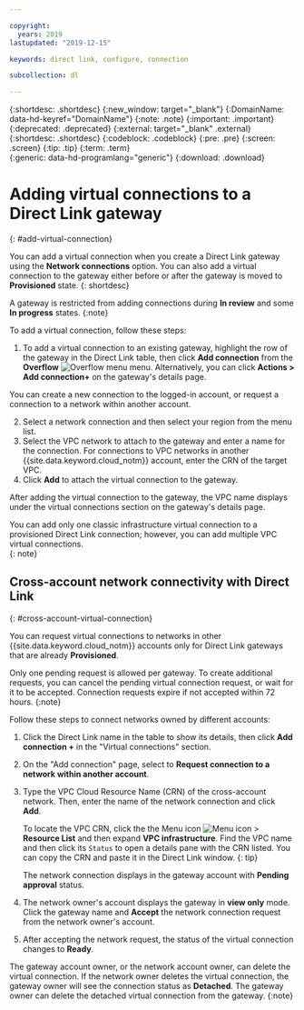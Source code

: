 ```yaml
---

copyright:
  years: 2019
lastupdated: "2019-12-15"

keywords: direct link, configure, connection

subcollection: dl

---
```


{:shortdesc: .shortdesc}
{:new_window: target="_blank"}
{:DomainName: data-hd-keyref="DomainName"}
{:note: .note}
{:important: .important}
{:deprecated: .deprecated}
{:external: target="_blank" .external}
{:shortdesc: .shortdesc}
{:codeblock: .codeblock}
{:pre: .pre}
{:screen: .screen}
{:tip: .tip}
{:term: .term}  
{:generic: data-hd-programlang="generic"}
{:download: .download}  

# Adding virtual connections to a Direct Link gateway
{: #add-virtual-connection}

You can add a virtual connection when you create a Direct Link gateway using the **Network connections** option. You can also add a virtual connection to the gateway either before or after the gateway is moved to **Provisioned** state.
{: shortdesc}

A gateway is restricted from adding connections during **In review** and some **In progress** states.
{:note}

To add a virtual connection, follow these steps:

1. To add a virtual connection to an existing gateway, highlight the row of the gateway in the Direct Link table, then click **Add connection** from the **Overflow** ![Overflow menu](images/overflow.png) menu. Alternatively, you can click **Actions > Add connection+** on the gateway's details page.

You can create a new connection to the logged-in account, or request a connection to a network within another account.

2. Select a network connection and then select your region from the menu list.
3. Select the VPC network to attach to the gateway and enter a name for the connection. For connections to VPC networks in another {{site.data.keyword.cloud_notm}} account, enter the CRN of the target VPC.
4. Click **Add** to attach the virtual connection to the gateway.

After adding the virtual connection to the gateway, the VPC name displays under the virtual connections section on the gateway's details page.

You can add only one classic infrastructure virtual connection to a provisioned Direct Link connection; however, you can add multiple VPC virtual connections.  
{: note}

## Cross-account network connectivity with Direct Link
{: #cross-account-virtual-connection}

You can request virtual connections to networks in other {{site.data.keyword.cloud_notm}} accounts only for Direct Link gateways that are already **Provisioned**.

Only one pending request is allowed per gateway. To create additional requests, you can cancel the pending virtual connection request, or wait for it to be accepted. Connection requests expire if not accepted within 72 hours.
{:note}

Follow these steps to connect networks owned by different accounts:

1. Click the Direct Link name in the table to show its details, then click **Add connection +** in the "Virtual connections" section.
2. On the "Add connection" page, select to **Request connection to a network within another account**.
3. Type the VPC Cloud Resource Name (CRN) of the cross-account network. Then, enter the name of the network connection and click **Add**.
   
   To locate the VPC CRN, click the the Menu icon ![Menu icon](../icons/icon_hamburger.svg) > **Resource List** and then expand   **VPC infrastructure**. Find the VPC name and then click its `Status` to open a details pane with the CRN listed. You can copy the CRN and paste it in the Direct Link window.
   {: tip}

   The network connection displays in the gateway account with **Pending approval** status.   
3. The network owner's account displays the gateway in **view only** mode. Click the gateway name and **Accept** the network connection request from the network owner's account.
4. After accepting the network request, the status of the virtual connection changes to **Ready**.

The gateway account owner, or the network account owner, can delete the virtual connection. If the network owner deletes the virtual connection, the gateway owner will see the connection status as **Detached**. The gateway owner can delete the detached virtual connection from the gateway.
{:note}
